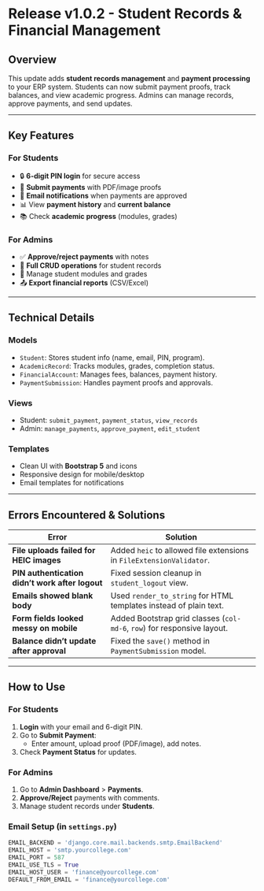 # Release v1.0.2 - Student Records & Financial Management

## Overview  
This update adds **student records management** and **payment processing** to your ERP system. Students can now submit payment proofs, track balances, and view academic progress. Admins can manage records, approve payments, and send updates.  

---


## Key Features  

### For Students  
- 🔒 **6-digit PIN login** for secure access  
- 💸 **Submit payments** with PDF/image proofs  
- 📧 **Email notifications** when payments are approved  
- 📊 View **payment history** and **current balance**  
- 📚 Check **academic progress** (modules, grades)  

### For Admins  
- ✅ **Approve/reject payments** with notes  
- 📝 **Full CRUD operations** for student records  
- 📁 Manage student modules and grades  
- 📤 **Export financial reports** (CSV/Excel)  

---

## Technical Details  

### Models  
- `Student`: Stores student info (name, email, PIN, program).  
- `AcademicRecord`: Tracks modules, grades, completion status.  
- `FinancialAccount`: Manages fees, balances, payment history.  
- `PaymentSubmission`: Handles payment proofs and approvals.  

### Views  
- Student: `submit_payment`, `payment_status`, `view_records`  
- Admin: `manage_payments`, `approve_payment`, `edit_student`  

### Templates  
- Clean UI with **Bootstrap 5** and icons  
- Responsive design for mobile/desktop  
- Email templates for notifications  

---

## Errors Encountered & Solutions  

| Error | Solution |  
|-------|----------|  
| **File uploads failed for HEIC images** | Added `heic` to allowed file extensions in `FileExtensionValidator`. |  
| **PIN authentication didn’t work after logout** | Fixed session cleanup in `student_logout` view. |  
| **Emails showed blank body** | Used `render_to_string` for HTML templates instead of plain text. |  
| **Form fields looked messy on mobile** | Added Bootstrap grid classes (`col-md-6`, `row`) for responsive layout. |  
| **Balance didn’t update after approval** | Fixed the `save()` method in `PaymentSubmission` model. |  

---

## How to Use  

### For Students  
1. **Login** with your email and 6-digit PIN.  
2. Go to **Submit Payment**:  
   - Enter amount, upload proof (PDF/image), add notes.  
3. Check **Payment Status** for updates.  

### For Admins  
1. Go to **Admin Dashboard** > **Payments**.  
2. **Approve/Reject** payments with comments.  
3. Manage student records under **Students**.  

### Email Setup (in `settings.py`)  
```python  
EMAIL_BACKEND = 'django.core.mail.backends.smtp.EmailBackend'  
EMAIL_HOST = 'smtp.yourcollege.com'  
EMAIL_PORT = 587  
EMAIL_USE_TLS = True  
EMAIL_HOST_USER = 'finance@yourcollege.com'  
DEFAULT_FROM_EMAIL = 'finance@yourcollege.com'  